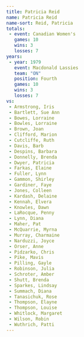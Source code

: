 ```yaml
---
title: Patricia Reid
name: Patricia Reid
name-sort: Reid, Patricia
totals:
 - event: Canadian Women's
   games: 10
   wins: 3
   losses: 7
years:
 - year: 1979
   event: Macdonald Lassies
   team: "ON"
   position: Fourth
   games: 10
   wins: 3
   losses: 7
vs:
 - Armstrong, Iris
 - Bartlett, Sue Ann
 - Bowes, Lorraine
 - Bowles, Lorraine
 - Brown, Joan
 - Clifford, Marion
 - Cutcliffe, Ruth
 - Davis, Barb
 - Despins, Barbara
 - Donnelly, Brenda
 - Dwyer, Patricia
 - Farkas, Elaine
 - Fuller, Lynn
 - Gammon, Shirley
 - Gardiner, Faye
 - Jones, Colleen
 - Kardash, Delaine
 - Kennah, Elvera
 - Knowles, Dawn
 - LaRocque, Penny
 - Lynn, Diana
 - Maher, Pat
 - McQuarrie, Myrna
 - Murray, Charmaine
 - Narduzzi, Joyce
 - Orser, Anne
 - Pidzarko, Chris
 - Pike, Mavis
 - Pilling, Gayle
 - Robinson, Julia
 - Schroter, Amber
 - Shutt, Brenda
 - Sparkes, Lindsay
 - Summach, Diana
 - Tanasichuk, Rose
 - Thompson, Elayne
 - Thompson, Louise
 - Whitlock, Margaret
 - Wilson, Robin
 - Wuthrich, Patti
---
```


